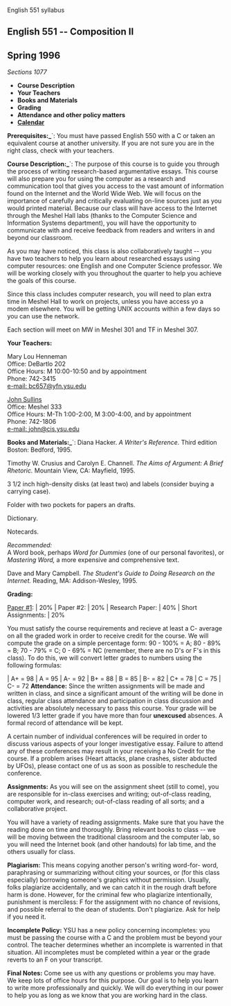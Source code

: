 English 551 syllabus

## English 551 -- Composition II

## Spring 1996

_Sections 1077_

  * **Course Description**
  * **Your Teachers**
  * **Books and Materials**
  * **Grading**
  * **Attendance and other policy matters**
  * **[Calendar](cal551.html)** 

**Prerequisites:_**`:      You must have passed English 550 with a C or taken
an equivalent course at another university. If you are not sure you are in the
right class, check with your teachers.  

**Course Description:_**`:      The purpose of this course is to guide you
through the process of writing research-based argumentative essays. This
course will also prepare you for using the computer as a research and
communication tool that gives you access to the vast amount of information
found on the Internet and the World Wide Web. We will focus on the importance
of carefully and critically evaluating on-line sources just as you would
printed material. Because our class will have access to the Internet through
the Meshel Hall labs (thanks to the Computer Science and Information Systems
department), you will have the opportunity to communicate with and receive
feedback from readers and writers in and beyond our classroom.  

As you may have noticed, this class is also collaboratively taught -- you have
two teachers to help you learn about researched essays using computer
resources: one English and one Computer Science professor. We will be working
closely with you throughout the quarter to help you achieve the goals of this
course.  

Since this class includes computer research, you will need to plan extra time
in Meshel Hall to work on projects, unless you have access yo a modem
elsewhere. You will be getting UNIX accounts within a few days so you can use
the network.  

Each section will meet on MW in Meshel 301 and TF in Meshel 307.

**Your Teachers:**  

Mary Lou Henneman  
Office: DeBartlo 202  
Office Hours: M 10:00-10:50 and by appointment  
Phone: 742-3415  
[e-mail: bc657@yfn.ysu.edu](mailto:bc657@yfn.ysu.edu)  

[John Sullins](http://cis.ysu.edu/~john/)  
Office: Meshel 333  
Office Hours: M-Th 1:00-2:00, M 3:00-4:00, and by appointment  
Phone: 742-1806  
[e-mail: john@cis.ysu.edu](mailto:john@cis.ysu.edu)  

**Books and Materials:_**`:      Diana Hacker. _A Writer's Reference._ Third
edition Boston: Bedford, 1995.

Timothy W. Crusius and Carolyn E. Channell. _The Aims of Argument: A Brief
Rhetoric._ Mountain View, CA: Mayfield, 1995.

3 1/2 inch high-density disks (at least two) and labels (consider buying a
carrying case).

Folder with two pockets for papers an drafts.

Dictionary.

Notecards.

_Recommended:_  
A Word book, perhaps _Word for Dummies_ (one of our personal favorites), or
_Mastering Word,_ a more expensive and comprehensive text.

Dave and Mary Campbell. _The Student's Guide to Doing Research on the
Internet._ Reading, MA: Addison-Wesley, 1995.  

**Grading:**  

[Paper #1](hw551.html#1): |  20%  | Paper #2: | 20%  | Research Paper: | 40%
| Short Assignments: | 20%

You must satisfy the course requirements and recieve at least a C- average on
all the graded work in order to receive credit for the course. We will compute
the grade on a simple percentage form: 90 - 100% = A; 80 - 89% = B; 70 - 79% =
C; 0 - 69% = NC (remember, there are no D's or F's in this class). To do this,
we will convert letter grades to numbers using the following formulas:

| A+ = 98 | A = 95 | A- = 92  | B+ = 88 | B = 85 | B- = 82  | C+ = 78 | C = 75
| C- = 72  **Attendance:**      Since the written assignments will be made and
written in class, and since a significant amount of the writing will be done
in class, regular class attendance and participation in class discussion and
activities are absolutely necessary to pass this course. Your grade will be
lowered 1/3 letter grade if you have more than four **unexcused** absences. A
formal record of attendance will be kept.

A certain number of individual conferences will be required in order to
discuss various aspects of your longer investigative essay. Failure to attend
any of these conferences may result in your receiving a No Credit for the
course. If a problem arises (Heart attacks, plane crashes, sister abducted by
UFOs), please contact one of us as soon as possible to reschedule the
conference.

**Assignments:**      As you will see on the assignment sheet (still to come),
you are responsible for in-class exercises and writing; out-of-class reading,
computer work, and research; out-of-class reading of all sorts; and a
collaborative project.

You will have a variety of reading assignments. Make sure that you have the
reading done on time and thoroughly. Bring relevant books to class -- we will
be moving between the traditional classroom and the computer lab, so you will
need the Internet book (and other handouts) for lab time, and the others
usually for class.

**Plagiarism:**      This means copying another person's writing word-for-
word, paraphrasing or summarizing without citing your sources, or (for this
class especially) borrowing someone's graphics without permission. Usually,
folks plagiarize accidentally, and we can catch it in the rough draft before
harm is done. However, for the criminal few who plagiarize intentionally,
punishment is merciless: F for the assignment with no chance of revisions, and
possible referral to the dean of students. Don't plagiarize. Ask for help if
you need it.

**Incomplete Policy:**      YSU has a new policy concerning incompletes: you
must be passing the course with a C and the problem must be beyond your
control. The teacher determines whether an incomplete is warrented in that
situation. All incompletes must be completed within a year or the grade
reverts to an F on your transcript.

**Final Notes:**      Come see us with any questions or problems you may have.
We keep lots of office hours for this purpose. Our goal is to help you learn
to write more professionally and quickly. We will do everything in our power
to help you as long as we know that you are working hard in the class.

